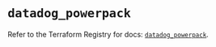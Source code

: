 # `datadog_powerpack`

Refer to the Terraform Registry for docs: [`datadog_powerpack`](https://registry.terraform.io/providers/datadog/datadog/3.77.0/docs/resources/powerpack).
